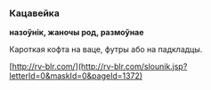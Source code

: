 ### Кацавейка
**назоўнік, жаночы род, размоўнае**

Кароткая кофта на ваце, футры або на падкладцы.

<a rel="author">[http://rv-blr.com/](http://rv-blr.com/slounik.jsp?letterId=0&maskId=0&pageId=1372)</a>
